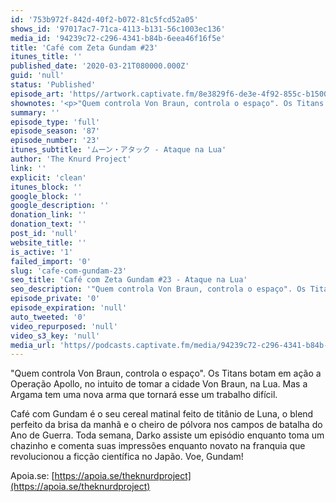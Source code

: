 ```yaml
---
id: '753b972f-842d-40f2-b072-81c5fcd52a05'
shows_id: '97017ac7-71ca-4113-b131-56c1003ec136'
media_id: '94239c72-c296-4341-b84b-6eea46f16f5e'
title: 'Café com Zeta Gundam #23'
itunes_title: ''
published_date: '2020-03-21T080000.000Z'
guid: 'null'
status: 'Published'
episode_art: 'https//artwork.captivate.fm/8e3829f6-de3e-4f92-855c-b1500fae788c/cafecomgundamz23s.jpg'
shownotes: '<p>"Quem controla Von Braun, controla o espaço". Os Titans botam em ação a Operação Apollo, no intuito de tomar a cidade Von Braun, na Lua. Mas a Argama tem uma nova arma que tornará esse um trabalho difícil.</p><p>Café com Gundam é o seu cereal matinal feito de titânio de Luna, o blend perfeito da brisa da manhã e o cheiro de pólvora nos campos de batalha do Ano de Guerra. Toda semana, Darko assiste um episódio enquanto toma um chazinho e comenta suas impressões enquanto novato na franquia que revolucionou a ficção científica no Japão. Voe, Gundam!</p><p>Apoia.se <a href="https//apoia.se/theknurdproject" rel="noopener noreferrer" target="_blank">https//apoia.se/theknurdproject</a></p>'
summary: ''
episode_type: 'full'
episode_season: '87'
episode_number: '23'
itunes_subtitle: 'ムーン・アタック - Ataque na Lua'
author: 'The Knurd Project'
link: ''
explicit: 'clean'
itunes_block: ''
google_block: ''
google_description: ''
donation_link: ''
donation_text: ''
post_id: 'null'
website_title: ''
is_active: '1'
failed_import: '0'
slug: 'cafe-com-gundam-23'
seo_title: 'Café com Zeta Gundam #23 - Ataque na Lua'
seo_description: '"Quem controla Von Braun, controla o espaço". Os Titans botam em ação a Operação Apollo, no intuito de tomar a cidade Von Braun, na Lua.'
episode_private: '0'
episode_expiration: 'null'
auto_tweeted: '0'
video_repurposed: 'null'
video_s3_key: 'null'
media_url: 'https//podcasts.captivate.fm/media/94239c72-c296-4341-b84b-6eea46f16f5e/cafecomgundamz23.mp3'
---
```

"Quem controla Von Braun, controla o espaço". Os Titans botam em ação a Operação Apollo, no intuito de tomar a cidade Von Braun, na Lua. Mas a Argama tem uma nova arma que tornará esse um trabalho difícil.

Café com Gundam é o seu cereal matinal feito de titânio de Luna, o blend perfeito da brisa da manhã e o cheiro de pólvora nos campos de batalha do Ano de Guerra. Toda semana, Darko assiste um episódio enquanto toma um chazinho e comenta suas impressões enquanto novato na franquia que revolucionou a ficção científica no Japão. Voe, Gundam!

Apoia.se: [https://apoia.se/theknurdproject](https://apoia.se/theknurdproject)